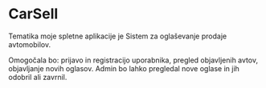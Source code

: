 # CarSell
Tematika moje spletne aplikacije je Sistem za oglaševanje prodaje avtomobilov.

Omogočala bo: prijavo in registracijo uporabnika, pregled objavljenih avtov, objavljanje novih oglasov.
Admin bo lahko pregledal nove oglase in jih odobril ali zavrnil.
